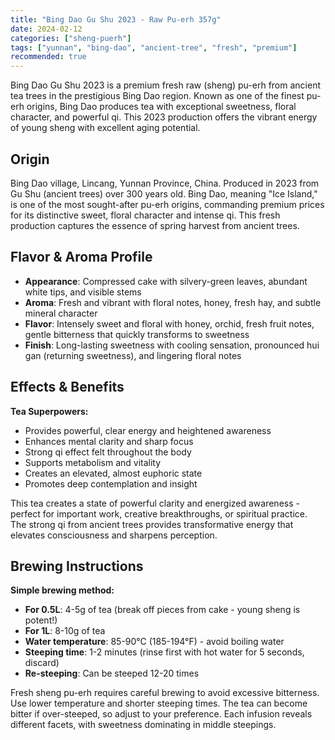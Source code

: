 ```yaml
---
title: "Bing Dao Gu Shu 2023 - Raw Pu-erh 357g"
date: 2024-02-12
categories: ["sheng-puerh"]
tags: ["yunnan", "bing-dao", "ancient-tree", "fresh", "premium"]
recommended: true
---
```


Bing Dao Gu Shu 2023 is a premium fresh raw (sheng) pu-erh from ancient tea trees in the prestigious Bing Dao region. Known as one of the finest pu-erh origins, Bing Dao produces tea with exceptional sweetness, floral character, and powerful qi. This 2023 production offers the vibrant energy of young sheng with excellent aging potential.

## Origin

Bing Dao village, Lincang, Yunnan Province, China. Produced in 2023 from Gu Shu (ancient trees) over 300 years old. Bing Dao, meaning "Ice Island," is one of the most sought-after pu-erh origins, commanding premium prices for its distinctive sweet, floral character and intense qi. This fresh production captures the essence of spring harvest from ancient trees.

## Flavor & Aroma Profile

- **Appearance**: Compressed cake with silvery-green leaves, abundant white tips, and visible stems
- **Aroma**: Fresh and vibrant with floral notes, honey, fresh hay, and subtle mineral character
- **Flavor**: Intensely sweet and floral with honey, orchid, fresh fruit notes, gentle bitterness that quickly transforms to sweetness
- **Finish**: Long-lasting sweetness with cooling sensation, pronounced hui gan (returning sweetness), and lingering floral notes

## Effects & Benefits

**Tea Superpowers:**
- Provides powerful, clear energy and heightened awareness
- Enhances mental clarity and sharp focus
- Strong qi effect felt throughout the body
- Supports metabolism and vitality
- Creates an elevated, almost euphoric state
- Promotes deep contemplation and insight

This tea creates a state of powerful clarity and energized awareness - perfect for important work, creative breakthroughs, or spiritual practice. The strong qi from ancient trees provides transformative energy that elevates consciousness and sharpens perception.

## Brewing Instructions

**Simple brewing method:**
- **For 0.5L**: 4-5g of tea (break off pieces from cake - young sheng is potent!)
- **For 1L**: 8-10g of tea
- **Water temperature**: 85-90°C (185-194°F) - avoid boiling water
- **Steeping time**: 1-2 minutes (rinse first with hot water for 5 seconds, discard)
- **Re-steeping**: Can be steeped 12-20 times

Fresh sheng pu-erh requires careful brewing to avoid excessive bitterness. Use lower temperature and shorter steeping times. The tea can become bitter if over-steeped, so adjust to your preference. Each infusion reveals different facets, with sweetness dominating in middle steepings.
